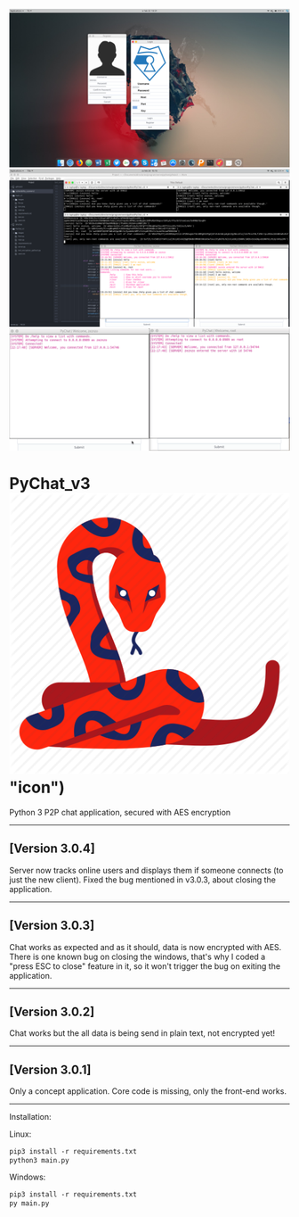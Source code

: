 ![alt text](./demo1.png "Logon and register screen")
![alt text](./demo2.png "PyChat demo")
![alt text](./demo3.gif "PyChat poke feature demo")

# PyChat_v3 ![alt text](./images/red_python.png) "icon")
Python 3 P2P chat application, secured with AES encryption

---
## [Version 3.0.4]
Server now tracks online users and displays them if someone connects (to just the new client).
Fixed the bug mentioned in v3.0.3, about closing the application.

---
## [Version 3.0.3]
Chat works as expected and as it should, data is now encrypted with AES.
There is one known bug on closing the windows, that's why I coded a "press ESC to close" feature in it, so it won't trigger the bug on exiting the application.

---
## [Version 3.0.2]
Chat works but the all data is being send in plain text, not encrypted yet!

---
## [Version 3.0.1]
Only a concept application. Core code is missing, only the front-end works.

---

Installation:

Linux: 
```Shell
pip3 install -r requirements.txt
python3 main.py
```

Windows:
```Shell
pip3 install -r requirements.txt
py main.py
```
